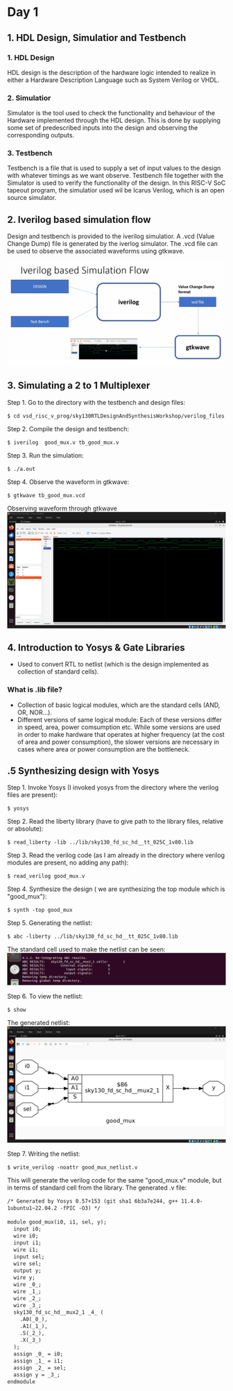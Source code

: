 # Day 1 

## 1. HDL Design, Simulatior and Testbench

### **1. HDL Design**
HDL design is the description of the hardware logic intended to realize in either a Hardware Description Language such as System Verilog or VHDL.

### **2. Simulatior**
Simulator is the tool used to check the functionality and behaviour of the Hardware implemented through the HDL design. This is done by supplying some set of predescribed inputs into the design and observing the corresponding outputs.

### **3. Testbench**
Testbench is a file that is used to supply a set of input values to the design with whatever timings as we want observe. Testbench file together with the Simulator is used to verify the functionality of the design. In this RISC-V SoC tapeout program, the simulatior used wil be Icarus Verilog, which is an open source simulator.

## 2. Iverilog based simulation flow
Design and testbench is provided to the iverilog simulatior. A .vcd (Value Change Dump) file is generated by the iverlog simulator. The .vcd file can be used to observe the associated waveforms using gtkwave.

<img src="images/flow.png" alt="Alt Text" width="500"/>


## 3. Simulating a 2 to 1 Multiplexer

Step 1. Go to the directory with the testbench and design files:
```
$ cd vsd_risc_v_prog/sky130RTLDesignAndSynthesisWorkshop/verilog_files
```
Step 2. Compile the design and testbench:
```
$ iverilog  good_mux.v tb_good_mux.v
```
Step 3. Run the simulation:
```
$ ./a.out
```
Step 4. Observe the waveform in gtkwave:
```
$ gtkwave tb_good_mux.vcd
```
Observing waveform through gtkwave
![Alt Text](images/gtkwave_goodmux.png)

## 4. Introduction to Yosys & Gate Libraries

 - Used to convert RTL to netlist (which is the design implemented as collection of standard cells).

### What is .lib file?
 - Collection of basic logical modules, which are the standard cells (AND, OR, NOR...).
 - Different versions of same logical module:
     Each of these versions differ in speed, area, power comsumption etc. While some versions are used in order to make hardware that operates at higher frequency (at the cost of area and power consumption), the slower versions are necessary in cases where area or power consumption are the bottleneck.


## .5 Synthesizing design with Yosys

Step 1. Invoke Yosys (I invoked yosys from the directory where the verilog files are present):
```
$ yosys                  
```
Step 2. Read the liberty library (have to give path to the library files, relative or absolute):
```
$ read_liberty -lib ../lib/sky130_fd_sc_hd__tt_025C_1v80.lib
```
Step 3. Read the verilog code (as I am already in the directory where verilog modules are present, no adding any path):
```
$ read_verilog good_mux.v
```
Step 4. Synthesize the design ( we are synthesizing the top module which is "good_mux"):
```
$ synth -top good_mux
```

Step 5. Generating the netlist:
```
$ abc -liberty ../lib/sky130_fd_sc_hd__tt_025C_1v80.lib
```
The standard cell used to make the netlist can be seen:
![Alt Text](images/abc_liberty.png)

Step 6. To view the netlist:
```
$ show
```
The generated netlist:
![Alt Text](images/netlist.png)

Step 7. Writing the netlist:
```
$ write_verilog -noattr good_mux_netlist.v
```
This will generate the verilog code for the same "good_mux.v" module, but in terms of standard cell from the library. The generated .v file:
```
/* Generated by Yosys 0.57+153 (git sha1 6b3a7e244, g++ 11.4.0-1ubuntu1~22.04.2 -fPIC -O3) */

module good_mux(i0, i1, sel, y);
  input i0;
  wire i0;
  input i1;
  wire i1;
  input sel;
  wire sel;
  output y;
  wire y;
  wire _0_;
  wire _1_;
  wire _2_;
  wire _3_;
  sky130_fd_sc_hd__mux2_1 _4_ (
    .A0(_0_),
    .A1(_1_),
    .S(_2_),
    .X(_3_)
  );
  assign _0_ = i0;
  assign _1_ = i1;
  assign _2_ = sel;
  assign y = _3_;
endmodule

```
